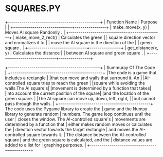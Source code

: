 # SQUARES.PY

+-----------------------------------------------+
| Function Name | Purpose |                     |
+------------------------------+----------------+
| make_move(x, y) | Moves AI square  Randomly . |
+------------------------------+----------------+
| make_move_2_rect() | Calculates the green     |
| square direction vector and normalizes it to  |
| move the AI square in the direction of the    |
|  green square .                               |
+------------------------------+----------------+
| get_distance(x, y) | Calculates the distance  |
| between AI square and green square .          |
+------------------------------+----------------+

+-----------------------------------------------+
| Summuray Of The Code .                        |
+-----------------------------------------------+
|The code is a game that includes a rectangle   |
|that can move and walls that surround it. An   |
|AI-controlled square tries to reach the green  |
|square while avoiding the walls.The AI square's|
|movement is determined by a function that takes|
|into account the current position of the square|
|and the location of the green square.          |
|The AI square can move up, down, left, right,  |
|but cannot pass through the walls.             |
+-----------------------------------------------+
The code uses the Pygame library to create the  |
game and the Numpy library to generate random   |
numbers. The game loop continues until the user |
closes the window. The AI-controlled square's   |
movements are determined by a function that     |
either makes random moves or calculates the     |
direction vector towards the target rectangle   |
and moves the AI-controlled square towards it.  |
The distance between the AI-controlled square   |
and the green square is calculated, and the     |
distance values are added to a list for         |
graphing purposes.                              |
+-----------------------------------------------+
